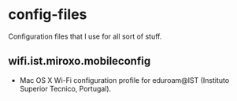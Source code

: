 config-files
============

Configuration files that I use for all sort of stuff.

## wifi.ist.miroxo.mobileconfig
- Mac OS X Wi-Fi configuration profile for eduroam@IST (Instituto Superior Tecnico, Portugal).
